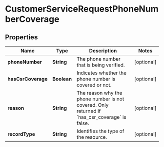 

# CustomerServiceRequestPhoneNumberCoverage


## Properties

| Name | Type | Description | Notes |
|------------ | ------------- | ------------- | -------------|
|**phoneNumber** | **String** | The phone number that is being verified. |  [optional] |
|**hasCsrCoverage** | **Boolean** | Indicates whether the phone number is covered or not. |  [optional] |
|**reason** | **String** | The reason why the phone number is not covered. Only returned if &#x60;has_csr_coverage&#x60; is false. |  [optional] |
|**recordType** | **String** | Identifies the type of the resource. |  [optional] |



